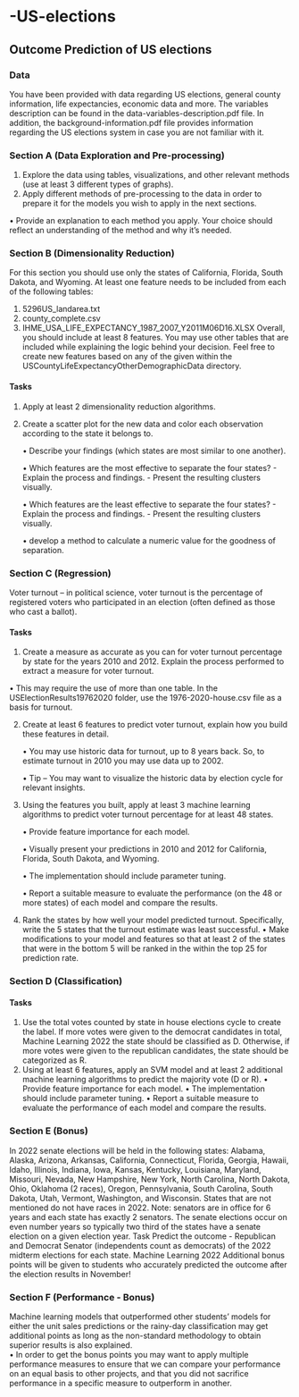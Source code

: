 # -US-elections
## Outcome Prediction of US elections

### Data

You have been provided with data regarding US elections, general county information, life expectancies, economic data and more. The variables description can be found in the data-variables-description.pdf file. In addition, the background-information.pdf file provides information regarding the US elections system in case you are not familiar with it.   

### Section A (Data Exploration and Pre-processing)

1. Explore the data using tables, visualizations, and other relevant methods (use at least 3 different types of graphs). 
2. Apply different methods of pre-processing to the data in order to prepare it for the models you wish to apply in the next sections. 

• Provide an explanation to each method you apply. Your choice should reflect an understanding of the method and why it’s needed.   

### Section B (Dimensionality Reduction) 

For this section you should use only the states of California, Florida, South Dakota, and Wyoming. At least one feature needs to be included from each of the following tables: 
1. 5296US_landarea.txt 
2. county_complete.csv 
3. IHME_USA_LIFE_EXPECTANCY_1987_2007_Y2011M06D16.XLSX Overall, you should include at least 8 features.  You may use other tables that are included while explaining the logic behind your decision. Feel free to create new features based on any of the given within the USCountyLifeExpectancyOtherDemographicData directory. 

#### Tasks 
1. Apply at least 2 dimensionality reduction algorithms.
2. Create a scatter plot for the new data and color each observation according to the state it belongs to. 

    • Describe your findings (which states are most similar to one another). 
    
    • Which features are the most effective to separate the four states? - Explain the process and findings.  - Present the resulting clusters visually. 
    
    • Which features are the least effective to separate the four states?  - Explain the process and findings.  - Present the resulting clusters visually. 
    
    • develop a method to calculate a numeric value for the goodness of separation.   

### Section C (Regression)

Voter turnout – in political science, voter turnout is the percentage of registered voters who participated in an election (often defined as those who cast a ballot). 

#### Tasks 

1. Create a measure as accurate as you can for voter turnout percentage by state for the years 2010 and 2012. Explain the process performed to extract a measure for voter turnout.  

  • This may require the use of more than one table. In the USElectionResults19762020 folder, use the 1976-2020-house.csv file as a basis for turnout.  

2. Create at least 6 features to predict voter turnout, explain how you build these features in detail.  

    • You may use historic data for turnout, up to 8 years back. So, to estimate turnout in 2010 you may use data up to 2002. 
    
    • Tip – You may want to visualize the historic data by election cycle for relevant insights.  

3. Using the features you built, apply at least 3 machine learning algorithms to predict voter turnout percentage for at least 48 states. 

    • Provide feature importance for each model. 
    
    • Visually present your predictions in 2010 and 2012 for California, Florida, South Dakota, and Wyoming. 
    
    • The implementation should include parameter tuning. 
    
    • Report a suitable measure to evaluate the performance (on the 48 or more states) of each model and compare the results. 

4. Rank the states by how well your model predicted turnout. Specifically, write the 5 states that the turnout estimate was least successful. 
    • Make modifications to your model and features so that at least 2 of the states that were in the bottom 5 will be ranked in the within the top 25 for prediction rate.  

### Section D (Classification)

#### Tasks 
1. Use the total votes counted by state in house elections cycle to create the label. If more votes were given to the democrat candidates in total, Machine Learning 2022  the state should be classified as D. Otherwise, if more votes were given to the republican candidates, the state should be categorized as R. 
2. Using at least 6 features, apply an SVM model and at least 2 additional machine learning algorithms to predict the majority vote (D or R). 
  • Provide feature importance for each model. 
  • The implementation should include parameter tuning. 
  • Report a suitable measure to evaluate the performance of each model and compare the results.   

### Section E (Bonus) 

In 2022 senate elections will be held in the following states:  Alabama, Alaska, Arizona, Arkansas, California, Connecticut,  Florida, Georgia, Hawaii, Idaho, Illinois, Indiana, Iowa, Kansas,  Kentucky, Louisiana, Maryland, Missouri, Nevada, New Hampshire,  New York, North Carolina, North Dakota, Ohio, Oklahoma (2 races),  Oregon, Pennsylvania, South Carolina, South Dakota, Utah,  Vermont, Washington, and Wisconsin.   States that are not mentioned do not have races in 2022.  Note: senators are in office for 6 years and each state has exactly 2 senators. The senate elections occur on even number years so typically two third of the states have a senate election on a given election year. Task Predict the outcome - Republican and Democrat Senator (independents count as democrats) of the 2022 midterm elections for each state.  Machine Learning 2022  Additional bonus points will be given to students who accurately predicted the outcome after the election results in November!  

### Section F (Performance - Bonus) 

Machine learning models that outperformed other students’ models for either the unit sales predictions or the rainy-day classification may get additional points as long as the non-standard methodology to obtain superior results is also explained.  
  • In order to get the bonus points you may want to apply multiple performance measures to ensure that we can compare your performance on an equal basis to other projects, and that you did not sacrifice performance in a specific measure to outperform in another.  
